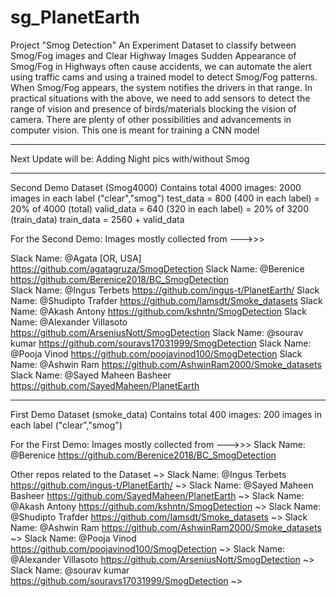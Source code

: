 # sg_PlanetEarth

Project "Smog Detection"
An Experiment Dataset to classify between Smog/Fog images and Clear Highway Images
Sudden Appearance of Smog/Fog in Highways often cause accidents, we can automate the alert using traffic cams and using a trained model to detect Smog/Fog patterns. When Smog/Fog appears, the system notifies the drivers in that range.
In practical situations with the above, we need to add sensors to detect the range of vision and presence of birds/materials blocking the vision of camera. There are plenty of other possibilities and advancements in computer vision.
This one is meant for training a CNN model

-----------------
Next Update will be: Adding Night pics with/without Smog

---------------
Second Demo Dataset (Smog4000) Contains total 4000 images: 2000 images in each label ("clear","smog")
test_data = 800 (400 in each label) = 20% of 4000 (total)
valid_data = 640 (320 in each label) = 20% of 3200 (train_data)
train_data = 2560 + valid_data

For the Second Demo: Images mostly collected from --->>>

Slack Name: @Agata [OR, USA] 
https://github.com/agatagruza/SmogDetection
Slack Name: @Berenice
https://github.com/Berenice2018/BC_SmogDetection  <br />
Slack Name: @Ingus Terbets 
https://github.com/ingus-t/PlanetEarth/
Slack Name: @Shudipto Trafder 
https://github.com/Iamsdt/Smoke_datasets
Slack Name: @Akash Antony 
https://github.com/kshntn/SmogDetection
Slack Name: @Alexander Villasoto
https://github.com/ArseniusNott/SmogDetection
Slack Name: @sourav kumar 
https://github.com/souravs17031999/SmogDetection
Slack Name: @Pooja Vinod 
https://github.com/poojavinod100/SmogDetection
Slack Name: @Ashwin Ram 
https://github.com/AshwinRam2000/Smoke_datasets
Slack Name: @Sayed Maheen Basheer
https://github.com/SayedMaheen/PlanetEarth



--------------

First Demo Dataset (smoke_data) Contains total 400 images: 200 images in each label ("clear","smog")

For the First Demo: Images mostly collected from --->>>
Slack Name: @Berenice 
https://github.com/Berenice2018/BC_SmogDetection

Other repos related to the Dataset 
~>
Slack Name: @Ingus Terbets 
https://github.com/ingus-t/PlanetEarth/
~>
Slack Name: @Sayed Maheen Basheer
https://github.com/SayedMaheen/PlanetEarth
~>
Slack Name: @Akash Antony 
https://github.com/kshntn/SmogDetection
~>
Slack Name: @Shudipto Trafder 
https://github.com/Iamsdt/Smoke_datasets
~>
Slack Name: @Ashwin Ram 
https://github.com/AshwinRam2000/Smoke_datasets
~>
Slack Name: @Pooja Vinod 
https://github.com/poojavinod100/SmogDetection
~>
Slack Name: @Alexander Villasoto
https://github.com/ArseniusNott/SmogDetection
~>
Slack Name: @sourav kumar 
https://github.com/souravs17031999/SmogDetection
~>
